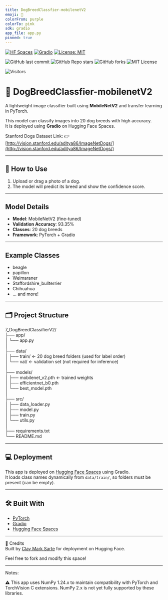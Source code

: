 ```yaml
---
title: DogBreedClassfier-mobilenetV2
emoji: 🐶
colorFrom: purple
colorTo: pink
sdk: gradio
app_file: app.py
pinned: true
---
```

[![HF Spaces](https://img.shields.io/badge/🤗%20HuggingFace-Space-blue?logo=huggingface&style=flat-square)](https://huggingface.co/spaces/McKlay/DogBreedClassfier-mobilenetV2)
[![Gradio](https://img.shields.io/badge/Built%20with-Gradio-orange?logo=gradio&style=flat-square)](https://www.gradio.app/)
[![License: MIT](https://img.shields.io/badge/License-MIT-yellow.svg)](https://opensource.org/licenses/MIT)

![GitHub last commit](https://img.shields.io/github/last-commit/McKlay/DogBreedClassifier)
![GitHub Repo stars](https://img.shields.io/github/stars/McKlay/DogBreedClassifier?style=social)
![GitHub forks](https://img.shields.io/github/forks/McKlay/DogBreedClassifier?style=social)
![MIT License](https://img.shields.io/github/license/McKlay/DogBreedClassifier)

![Visitors](https://visitor-badge.laobi.icu/badge?page_id=McKlay.DogBreedClassifier)

# 🐶 DogBreedClassfier-mobilenetV2

A lightweight image classifier built using **MobileNetV2** and transfer learning in PyTorch.

This model can classify images into 20 dog breeds with high accuracy.  
It is deployed using **Gradio** on Hugging Face Spaces.

Stanford Dogs Dataset Link:
👉 [http://vision.stanford.edu/aditya86/ImageNetDogs/](http://vision.stanford.edu/aditya86/ImageNetDogs/)

---

## 📸 How to Use

1. Upload or drag a photo of a dog.
2. The model will predict its breed and show the confidence score.

---

## Model Details

- **Model**: MobileNetV2 (fine-tuned)
- **Validation Accuracy**: 93.35%
- **Classes**: 20 dog breeds
- **Framework**: PyTorch + Gradio

---

## Example Classes

- beagle
- papillon
- Weimaraner
- Staffordshire_bullterrier
- Chihuahua
- ... and more!

---

## 🗂️ Project Structure

7_DogBreedClassifierV2/  
├── app/  
│ └── app.py  
│  
├── data/  
│ ├── train/ ← 20 dog breed folders (used for label order)  
│ └── val/ ← validation set (not required for inference)  
│  
├── models/  
│ ├── mobilenet_v2.pth ← trained weights  
│ ├── efficientnet_b0.pth  
│ └── best_model.pth  
│  
├── src/  
│ ├── data_loader.py  
│ ├── model.py  
│ ├── train.py  
│ └── utils.py  
│  
├── requirements.txt  
└── README.md  


---

## 💻 Deployment

This app is deployed on [Hugging Face Spaces](https://huggingface.co/spaces/McKlay/DogBreedClassifier) using Gradio.  
It loads class names dynamically from `data/train/`, so folders must be present (can be empty).

---

## 🛠️ Built With

- [PyTorch](https://pytorch.org/)
- [Gradio](https://gradio.app/)
- [Hugging Face Spaces](https://huggingface.co/spaces)

---

🤝 Credits  
Built by [Clay Mark Sarte](https://www.linkedin.com/in/clay-mark-sarte-283855147/) for deployment on Hugging Face.

Feel free to fork and modify this space!

---

Notes:

⚠️ This app uses NumPy 1.24.x to maintain compatibility with PyTorch and TorchVision C extensions. NumPy 2.x is not yet fully supported by these libraries.
